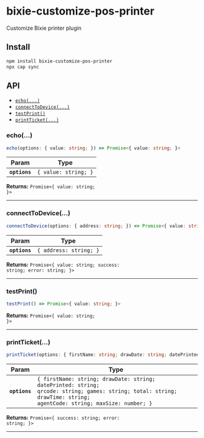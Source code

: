 # bixie-customize-pos-printer

Customize Bixie printer plugin

## Install

```bash
npm install bixie-customize-pos-printer
npx cap sync
```

## API

<docgen-index>

* [`echo(...)`](#echo)
* [`connectToDevice(...)`](#connecttodevice)
* [`testPrint()`](#testprint)
* [`printTicket(...)`](#printticket)

</docgen-index>

<docgen-api>
<!--Update the source file JSDoc comments and rerun docgen to update the docs below-->

### echo(...)

```typescript
echo(options: { value: string; }) => Promise<{ value: string; }>
```

| Param         | Type                            |
| ------------- | ------------------------------- |
| **`options`** | <code>{ value: string; }</code> |

**Returns:** <code>Promise&lt;{ value: string; }&gt;</code>

--------------------


### connectToDevice(...)

```typescript
connectToDevice(options: { address: string; }) => Promise<{ value: string; success: string; error: string; }>
```

| Param         | Type                              |
| ------------- | --------------------------------- |
| **`options`** | <code>{ address: string; }</code> |

**Returns:** <code>Promise&lt;{ value: string; success: string; error: string; }&gt;</code>

--------------------


### testPrint()

```typescript
testPrint() => Promise<{ value: string; }>
```

**Returns:** <code>Promise&lt;{ value: string; }&gt;</code>

--------------------


### printTicket(...)

```typescript
printTicket(options: { firstName: string; drawDate: string; datePrinted: string; qrcode: string; games: string; total: string; drawTime: string; agentCode: string; maxSize: number; }) => Promise<{ success: string; error: string; }>
```

| Param         | Type                                                                                                                                                                           |
| ------------- | ------------------------------------------------------------------------------------------------------------------------------------------------------------------------------ |
| **`options`** | <code>{ firstName: string; drawDate: string; datePrinted: string; qrcode: string; games: string; total: string; drawTime: string; agentCode: string; maxSize: number; }</code> |

**Returns:** <code>Promise&lt;{ success: string; error: string; }&gt;</code>

--------------------

</docgen-api>
